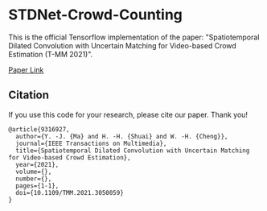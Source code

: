 # STDNet-Crowd-Counting

This is the official Tensorflow implementation of the paper: "Spatiotemporal Dilated Convolution with Uncertain Matching for Video-based Crowd Estimation (T-MM 2021)".

[Paper Link](https://ieeexplore.ieee.org/document/9316927)


## Citation

If you use this code for your research, please cite our paper. Thank you!

```
@article{9316927,
  author={Y. -J. {Ma} and H. -H. {Shuai} and W. -H. {Cheng}},
  journal={IEEE Transactions on Multimedia}, 
  title={Spatiotemporal Dilated Convolution with Uncertain Matching for Video-based Crowd Estimation}, 
  year={2021},
  volume={},
  number={},
  pages={1-1},
  doi={10.1109/TMM.2021.3050059}
}
```
